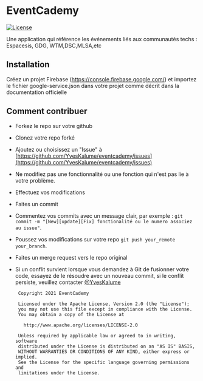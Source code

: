 # EventCademy
[![License](https://img.shields.io/badge/License-Apache%202.0-blue.svg)](https://opensource.org/licenses/Apache-2.0)

Une application qui référence les événements liés aux communautés techs : Espacesis, GDG, WTM,DSC,MLSA,etc

## Installation

Créez un projet Firebase (https://console.firebase.google.com/) et importez le fichier google-service.json dans votre projet comme décrit dans la documentation officielle

## Comment contribuer

- Forkez le repo sur votre github
- Clonez votre repo forké
- Ajoutez ou choisissez un "Issue" à [https://github.com/YvesKalume/eventcademy/issues](https://github.com/YvesKalume/eventcademy/issues)
- Ne modifiez pas une fonctionnalité ou une fonction qui n'est pas lie à votre problème.
- Effectuez vos modifications
- Faites un commit
- Commentez vos commits avec un message clair, par exemple : `git commit -m "[New][update][Fix] fonctionalité ou le numero associez au issue"`.
- Poussez vos modifications sur votre repo  `git push your_remote your_branch`.
- Faites un merge request vers le repo original
- Si un conflit survient lorsque vous demandez à Git de fusionner votre code, essayez de le résoudre avec un nouveau commit, si le conflit persiste, veuillez contacter [@YvesKalume](https://github.com/YvesKalume/)

       Copyright 2021 EventCademy
    
       Licensed under the Apache License, Version 2.0 (the "License");
       you may not use this file except in compliance with the License.
       You may obtain a copy of the License at
    
         http://www.apache.org/licenses/LICENSE-2.0
    
       Unless required by applicable law or agreed to in writing, software
       distributed under the License is distributed on an "AS IS" BASIS,
       WITHOUT WARRANTIES OR CONDITIONS OF ANY KIND, either express or implied.
       See the License for the specific language governing permissions and
       limitations under the License.


